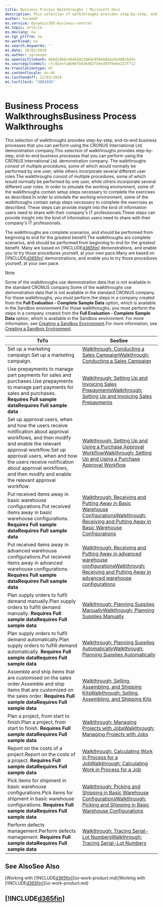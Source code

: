 ```yaml
---
title: Business Process Walkthroughs | Microsoft Docs
description: This selection of walkthroughs provides step-by-step, end-to-end business processes that you can perform using the CRONUS International Ltd. demonstration company. The walkthroughs consist of multiple procedures, some of which would normally be performed by one user, while others incorporate several different user roles. In order to simulate the working environment, some of the walkthroughs contain setup steps necessary to complete the exercises as described. These steps can provide insight into the kind of information users need to share with their company's IT professionals.
author: SorenGP
ms.service: dynamics365-business-central
ms.topic: article
ms.devlang: na
ms.tgt_pltfrm: na
ms.workload: na
ms.search.keywords: ''
ms.date: 10/01/2019
ms.author: sgroespe
ms.openlocfilehash: 6b0d14b8c46d5d41266de950e60daa56d88cbd5e
ms.sourcegitcommit: cfc92eefa8b06fb426482f54e393f0e6e222f712
ms.translationtype: HT
ms.contentlocale: en-AU
ms.lasthandoff: 12/03/2019
ms.locfileid: "2881926"
---
```

# <a name="business-process-walkthroughs"></a><span data-ttu-id="c05a9-106">Business Process Walkthroughs</span><span class="sxs-lookup"><span data-stu-id="c05a9-106">Business Process Walkthroughs</span></span>
<span data-ttu-id="c05a9-107">This selection of walkthroughs provides step-by-step, end-to-end business processes that you can perform using the CRONUS International Ltd. demonstration company.</span><span class="sxs-lookup"><span data-stu-id="c05a9-107">This selection of walkthroughs provides step-by-step, end-to-end business processes that you can perform using the CRONUS International Ltd. demonstration company.</span></span> <span data-ttu-id="c05a9-108">The walkthroughs consist of multiple procedures, some of which would normally be performed by one user, while others incorporate several different user roles.</span><span class="sxs-lookup"><span data-stu-id="c05a9-108">The walkthroughs consist of multiple procedures, some of which would normally be performed by one user, while others incorporate several different user roles.</span></span> <span data-ttu-id="c05a9-109">In order to simulate the working environment, some of the walkthroughs contain setup steps necessary to complete the exercises as described.</span><span class="sxs-lookup"><span data-stu-id="c05a9-109">In order to simulate the working environment, some of the walkthroughs contain setup steps necessary to complete the exercises as described.</span></span> <span data-ttu-id="c05a9-110">These steps can provide insight into the kind of information users need to share with their company's IT professionals.</span><span class="sxs-lookup"><span data-stu-id="c05a9-110">These steps can provide insight into the kind of information users need to share with their company's IT professionals.</span></span>  

 <span data-ttu-id="c05a9-111">The walkthroughs are complete scenarios, and should be performed from beginning to end for the greatest benefit.</span><span class="sxs-lookup"><span data-stu-id="c05a9-111">The walkthroughs are complete scenarios, and should be performed from beginning to end for the greatest benefit.</span></span> <span data-ttu-id="c05a9-112">Many are based on [!INCLUDE[d365fin](includes/d365fin_md.md)] demonstrations, and enable you to try those procedures yourself, at your own pace.</span><span class="sxs-lookup"><span data-stu-id="c05a9-112">Many are based on [!INCLUDE[d365fin](includes/d365fin_md.md)] demonstrations, and enable you to try those procedures yourself, at your own pace.</span></span>  

> [!NOTE]
> <span data-ttu-id="c05a9-113">Some of the walkthroughs use demonstration data that is not available in the standard CRONUS company.</span><span class="sxs-lookup"><span data-stu-id="c05a9-113">Some of the walkthroughs use demonstration data that is not available in the standard CRONUS company.</span></span> <span data-ttu-id="c05a9-114">For those walkthroughs, you must perform the steps in a company created from the **Full Evaluation - Complete Sample Data** option, which is available in the Sandbox environment.</span><span class="sxs-lookup"><span data-stu-id="c05a9-114">For those walkthroughs, you must perform the steps in a company created from the **Full Evaluation - Complete Sample Data** option, which is available in the Sandbox environment.</span></span> <span data-ttu-id="c05a9-115">For more information, see [Creating a Sandbox Environment](across-how-create-sandbox-environment.md).</span><span class="sxs-lookup"><span data-stu-id="c05a9-115">For more information, see [Creating a Sandbox Environment](across-how-create-sandbox-environment.md).</span></span>

|<span data-ttu-id="c05a9-116">To</span><span class="sxs-lookup"><span data-stu-id="c05a9-116">To</span></span>|<span data-ttu-id="c05a9-117">See</span><span class="sxs-lookup"><span data-stu-id="c05a9-117">See</span></span>|  
|--------|---------|  
|<span data-ttu-id="c05a9-118">Set up a marketing campaign.</span><span class="sxs-lookup"><span data-stu-id="c05a9-118">Set up a marketing campaign.</span></span>|[<span data-ttu-id="c05a9-119">Walkthrough: Conducting a Sales Campaign</span><span class="sxs-lookup"><span data-stu-id="c05a9-119">Walkthrough: Conducting a Sales Campaign</span></span>](walkthrough-conducting-a-sales-campaign.md)|  
|<span data-ttu-id="c05a9-120">Use prepayments to manage part payments for sales and purchases.</span><span class="sxs-lookup"><span data-stu-id="c05a9-120">Use prepayments to manage part payments for sales and purchases.</span></span> <span data-ttu-id="c05a9-121">**Requires Full sample data**</span><span class="sxs-lookup"><span data-stu-id="c05a9-121">**Requires Full sample data**</span></span> |[<span data-ttu-id="c05a9-122">Walkthrough: Setting Up and Invoicing Sales Prepayments</span><span class="sxs-lookup"><span data-stu-id="c05a9-122">Walkthrough: Setting Up and Invoicing Sales Prepayments</span></span>](walkthrough-setting-up-and-invoicing-sales-prepayments.md)|  
|<span data-ttu-id="c05a9-123">Set up approval users, when and how the users receive notification about approval workflows, and then modify and enable the relevant approval workflow.</span><span class="sxs-lookup"><span data-stu-id="c05a9-123">Set up approval users, when and how the users receive notification about approval workflows, and then modify and enable the relevant approval workflow.</span></span>|[<span data-ttu-id="c05a9-124">Walkthrough: Setting Up and Using a Purchase Approval Workflow</span><span class="sxs-lookup"><span data-stu-id="c05a9-124">Walkthrough: Setting Up and Using a Purchase Approval Workflow</span></span>](walkthrough-setting-up-and-using-a-purchase-approval-workflow.md)|  
|<span data-ttu-id="c05a9-125">Put received items away in basic warehouse configurations.</span><span class="sxs-lookup"><span data-stu-id="c05a9-125">Put received items away in basic warehouse configurations.</span></span> <span data-ttu-id="c05a9-126">**Requires Full sample data**</span><span class="sxs-lookup"><span data-stu-id="c05a9-126">**Requires Full sample data**</span></span>|[<span data-ttu-id="c05a9-127">Walkthrough: Receiving and Putting Away in Basic Warehouse Configurations</span><span class="sxs-lookup"><span data-stu-id="c05a9-127">Walkthrough: Receiving and Putting Away in Basic Warehouse Configurations</span></span>](walkthrough-receiving-and-putting-away-in-basic-warehousing.md)|  
|<span data-ttu-id="c05a9-128">Put received items away in advanced warehouse configurations.</span><span class="sxs-lookup"><span data-stu-id="c05a9-128">Put received items away in advanced warehouse configurations.</span></span> <span data-ttu-id="c05a9-129">**Requires Full sample data**</span><span class="sxs-lookup"><span data-stu-id="c05a9-129">**Requires Full sample data**</span></span>|[<span data-ttu-id="c05a9-130">Walkthrough: Receiving and Putting Away in advanced warehouse configurations</span><span class="sxs-lookup"><span data-stu-id="c05a9-130">Walkthrough: Receiving and Putting Away in advanced warehouse configurations</span></span>](walkthrough-receiving-and-putting-away-in-advanced-warehousing.md)|  
|<span data-ttu-id="c05a9-131">Plan supply orders to fulfil demand manually.</span><span class="sxs-lookup"><span data-stu-id="c05a9-131">Plan supply orders to fulfill demand manually.</span></span> <span data-ttu-id="c05a9-132">**Requires Full sample data**</span><span class="sxs-lookup"><span data-stu-id="c05a9-132">**Requires Full sample data**</span></span>|[<span data-ttu-id="c05a9-133">Walkthrough: Planning Supplies Manually</span><span class="sxs-lookup"><span data-stu-id="c05a9-133">Walkthrough: Planning Supplies Manually</span></span>](walkthrough-planning-supplies-manually.md)|  
|<span data-ttu-id="c05a9-134">Plan supply orders to fulfil demand automatically.</span><span class="sxs-lookup"><span data-stu-id="c05a9-134">Plan supply orders to fulfill demand automatically.</span></span> <span data-ttu-id="c05a9-135">**Requires Full sample data**</span><span class="sxs-lookup"><span data-stu-id="c05a9-135">**Requires Full sample data**</span></span>|[<span data-ttu-id="c05a9-136">Walkthrough: Planning Supplies Automatically</span><span class="sxs-lookup"><span data-stu-id="c05a9-136">Walkthrough: Planning Supplies Automatically</span></span>](walkthrough-planning-supplies-automatically.md)|  
|<span data-ttu-id="c05a9-137">Assemble and ship items that are customised on the sales order.</span><span class="sxs-lookup"><span data-stu-id="c05a9-137">Assemble and ship items that are customized on the sales order.</span></span> <span data-ttu-id="c05a9-138">**Requires Full sample data**</span><span class="sxs-lookup"><span data-stu-id="c05a9-138">**Requires Full sample data**</span></span>|[<span data-ttu-id="c05a9-139">Walkthrough: Selling, Assembling, and Shipping Kits</span><span class="sxs-lookup"><span data-stu-id="c05a9-139">Walkthrough: Selling, Assembling, and Shipping Kits</span></span>](walkthrough-selling-assembling-and-shipping-kits.md)|  
|<span data-ttu-id="c05a9-140">Plan a project, from start to finish.</span><span class="sxs-lookup"><span data-stu-id="c05a9-140">Plan a project, from start to finish.</span></span> <span data-ttu-id="c05a9-141">**Requires Full sample data**</span><span class="sxs-lookup"><span data-stu-id="c05a9-141">**Requires Full sample data**</span></span>|[<span data-ttu-id="c05a9-142">Walkthrough: Managing Projects with Jobs</span><span class="sxs-lookup"><span data-stu-id="c05a9-142">Walkthrough: Managing Projects with Jobs</span></span>](walkthrough-managing-projects-with-jobs.md)|  
|<span data-ttu-id="c05a9-143">Report on the costs of a project.</span><span class="sxs-lookup"><span data-stu-id="c05a9-143">Report on the costs of a project.</span></span> <span data-ttu-id="c05a9-144">**Requires Full sample data**</span><span class="sxs-lookup"><span data-stu-id="c05a9-144">**Requires Full sample data**</span></span>|[<span data-ttu-id="c05a9-145">Walkthrough: Calculating Work in Process for a Job</span><span class="sxs-lookup"><span data-stu-id="c05a9-145">Walkthrough: Calculating Work in Process for a Job</span></span>](walkthrough-calculating-work-in-process-for-a-job.md)|  
|<span data-ttu-id="c05a9-146">Pick items for shipment in basic warehouse configurations.</span><span class="sxs-lookup"><span data-stu-id="c05a9-146">Pick items for shipment in basic warehouse configurations.</span></span> <span data-ttu-id="c05a9-147">**Requires Full sample data**</span><span class="sxs-lookup"><span data-stu-id="c05a9-147">**Requires Full sample data**</span></span>|[<span data-ttu-id="c05a9-148">Walkthrough: Picking and Shipping in Basic Warehouse Configurations</span><span class="sxs-lookup"><span data-stu-id="c05a9-148">Walkthrough: Picking and Shipping in Basic Warehouse Configurations</span></span>](walkthrough-picking-and-shipping-in-basic-warehousing.md)|  
|<span data-ttu-id="c05a9-149">Perform defects management.</span><span class="sxs-lookup"><span data-stu-id="c05a9-149">Perform defects management.</span></span> <span data-ttu-id="c05a9-150">**Requires Full sample data**</span><span class="sxs-lookup"><span data-stu-id="c05a9-150">**Requires Full sample data**</span></span>|[<span data-ttu-id="c05a9-151">Walkthrough: Tracing Serial-Lot Numbers</span><span class="sxs-lookup"><span data-stu-id="c05a9-151">Walkthrough: Tracing Serial-Lot Numbers</span></span>](walkthrough-tracing-serial-lot-numbers.md)|  

## <a name="see-also"></a><span data-ttu-id="c05a9-152">See Also</span><span class="sxs-lookup"><span data-stu-id="c05a9-152">See Also</span></span>
<span data-ttu-id="c05a9-153">[Working with [!INCLUDE[d365fin](includes/d365fin_md.md)]](ui-work-product.md)</span><span class="sxs-lookup"><span data-stu-id="c05a9-153">[Working with [!INCLUDE[d365fin](includes/d365fin_md.md)]](ui-work-product.md)</span></span>  

## [!INCLUDE[d365fin](includes/free_trial_md.md)]  
